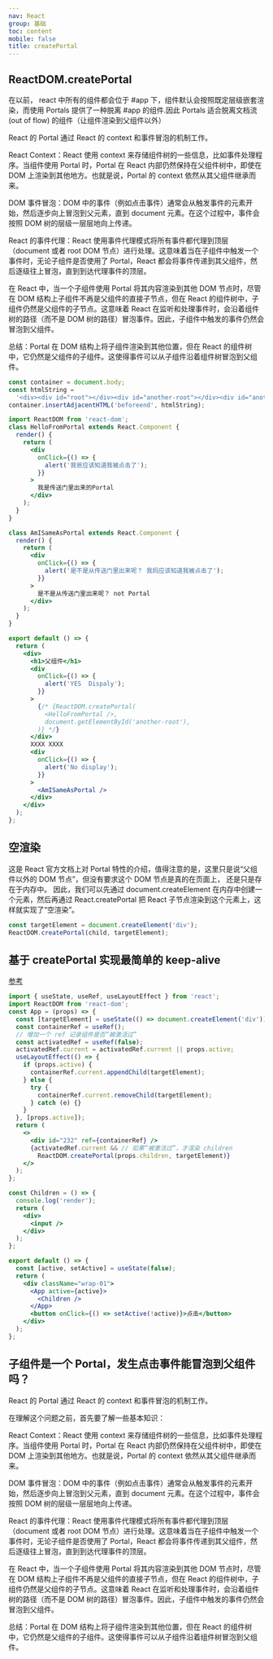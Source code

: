 ```yaml
---
nav: React
group: 基础
toc: content
mobile: false
title: createPortal
---
```


## ReactDOM.createPortal

在以前， react 中所有的组件都会位于 #app 下，组件默认会按照既定层级嵌套渲染，而使用 Portals 提供了一种脱离 #app 的组件.因此 Portals 适合脱离文档流(out of flow) 的组件（让组件渲染到父组件以外）

React 的 Portal 通过 React 的 context 和事件冒泡的机制工作。

React Context：React 使用 context 来存储组件树的一些信息，比如事件处理程序。当组件使用 Portal 时，Portal 在 React 内部仍然保持在父组件树中，即使在 DOM 上渲染到其他地方。也就是说，Portal 的 context 依然从其父组件继承而来。

DOM 事件冒泡：DOM 中的事件（例如点击事件）通常会从触发事件的元素开始，然后逐步向上冒泡到父元素，直到 document 元素。在这个过程中，事件会按照 DOM 树的层级一层层地向上传递。

React 的事件代理：React 使用事件代理模式将所有事件都代理到顶层（document 或者 root DOM 节点）进行处理。这意味着当在子组件中触发一个事件时，无论子组件是否使用了 Portal，React 都会将事件传递到其父组件，然后逐级往上冒泡，直到到达代理事件的顶层。

在 React 中，当一个子组件使用 Portal 将其内容渲染到其他 DOM 节点时，尽管在 DOM 结构上子组件不再是父组件的直接子节点，但在 React 的组件树中，子组件仍然是父组件的子节点。这意味着 React 在监听和处理事件时，会沿着组件树的路径（而不是 DOM 树的路径）冒泡事件。因此，子组件中触发的事件仍然会冒泡到父组件。

总结：Portal 在 DOM 结构上将子组件渲染到其他位置，但在 React 的组件树中，它仍然是父组件的子组件。这使得事件可以从子组件沿着组件树冒泡到父组件。

```jsx
const container = document.body;
const htmlString =
  '<div><div id="root"></div><div id="another-root"></div><div id="another-container"></div></div>';
container.insertAdjacentHTML('beforeend', htmlString);

import ReactDOM from 'react-dom';
class HelloFromPortal extends React.Component {
  render() {
    return (
      <div
        onClick={() => {
          alert('我爸应该知道我被点击了');
        }}
      >
        我是传送门里出来的Portal
      </div>
    );
  }
}

class AmISameAsPortal extends React.Component {
  render() {
    return (
      <div
        onClick={() => {
          alert('是不是从传送门里出来呢？ 我妈应该知道我被点击了');
        }}
      >
        是不是从传送门里出来呢？ not Portal
      </div>
    );
  }
}

export default () => {
  return (
    <div>
      <h1>父组件</h1>
      <div
        onClick={() => {
          alert('YES  Dispaly');
        }}
      >
        {/* {ReactDOM.createPortal(
          <HelloFromPortal />,
          document.getElementById('another-root'),
        )} */}
      </div>
      XXXX XXXX
      <div
        onClick={() => {
          alert('No display');
        }}
      >
        <AmISameAsPortal />
      </div>
    </div>
  );
};
```

## 空渲染

这是 React 官方文档上对 Portal 特性的介绍，值得注意的是，这里只是说“父组件以外的 DOM 节点”，但没有要求这个 DOM 节点是真的在页面上，
还是只是存在于内存中。 因此，我们可以先通过 document.createElement 在内存中创建一个元素，然后再通过 React.createPortal
把 React 子节点渲染到这个元素上，这样就实现了“空渲染”。

```js
const targetElement = document.createElement('div');
ReactDOM.createPortal(child, targetElement);
```

## 基于 createPortal 实现最简单的 keep-alive

<a href="https://zhuanlan.zhihu.com/p/214166951" target="_blank">参考</a>

```jsx
import { useState, useRef, useLayoutEffect } from 'react';
import ReactDOM from 'react-dom';
const App = (props) => {
  const [targetElement] = useState(() => document.createElement('div'));
  const containerRef = useRef();
  // 增加一个 ref 记录组件是否“被激活过”
  const activatedRef = useRef(false);
  activatedRef.current = activatedRef.current || props.active;
  useLayoutEffect(() => {
    if (props.active) {
      containerRef.current.appendChild(targetElement);
    } else {
      try {
        containerRef.current.removeChild(targetElement);
      } catch (e) {}
    }
  }, [props.active]);
  return (
    <>
      <div id="232" ref={containerRef} />
      {activatedRef.current && // 如果“被激活过”，才渲染 children
        ReactDOM.createPortal(props.children, targetElement)}
    </>
  );
};

const Children = () => {
  console.log('render');
  return (
    <div>
      <input />
    </div>
  );
};

export default () => {
  const [active, setActive] = useState(false);
  return (
    <div className="wrap-01">
      <App active={active}>
        <Children />
      </App>
      <button onClick={() => setActive(!active)}>点击</button>
    </div>
  );
};
```

## 子组件是一个 Portal，发生点击事件能冒泡到父组件吗？

React 的 Portal 通过 React 的 context 和事件冒泡的机制工作。

在理解这个问题之前，首先要了解一些基本知识：

React Context：React 使用 context 来存储组件树的一些信息，比如事件处理程序。当组件使用 Portal 时，Portal 在 React 内部仍然保持在父组件树中，即使在 DOM 上渲染到其他地方。也就是说，Portal 的 context 依然从其父组件继承而来。

DOM 事件冒泡：DOM 中的事件（例如点击事件）通常会从触发事件的元素开始，然后逐步向上冒泡到父元素，直到 document 元素。在这个过程中，事件会按照 DOM 树的层级一层层地向上传递。

React 的事件代理：React 使用事件代理模式将所有事件都代理到顶层（document 或者 root DOM 节点）进行处理。这意味着当在子组件中触发一个事件时，无论子组件是否使用了 Portal，React 都会将事件传递到其父组件，然后逐级往上冒泡，直到到达代理事件的顶层。

在 React 中，当一个子组件使用 Portal 将其内容渲染到其他 DOM 节点时，尽管在 DOM 结构上子组件不再是父组件的直接子节点，但在 React 的组件树中，子组件仍然是父组件的子节点。这意味着 React 在监听和处理事件时，会沿着组件树的路径（而不是 DOM 树的路径）冒泡事件。因此，子组件中触发的事件仍然会冒泡到父组件。

总结：Portal 在 DOM 结构上将子组件渲染到其他位置，但在 React 的组件树中，它仍然是父组件的子组件。这使得事件可以从子组件沿着组件树冒泡到父组件。
